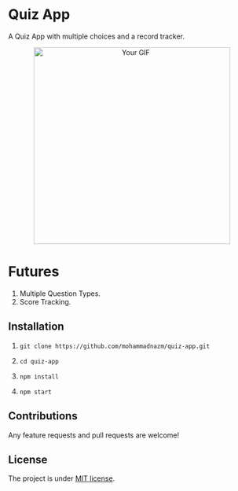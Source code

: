# Quiz App

A Quiz App with multiple choices and a record tracker.

<p align="center">
  <img src="https://github.com/mohammadnazm/quiz-app/assets/63538356/db6756c3-4954-4191-a83b-bf97197de285" alt="Your GIF" width="400" />
</p>


# Futures
1. Multiple Question Types.
2. Score Tracking.

## Installation

1. `git clone https://github.com/mohammadnazm/quiz-app.git`

2. `cd quiz-app`

3. `npm install`

4. `npm start`

## Contributions

Any feature requests and pull requests are welcome!

## License

The project is under [MIT license](https://choosealicense.com/licenses/mit/).
